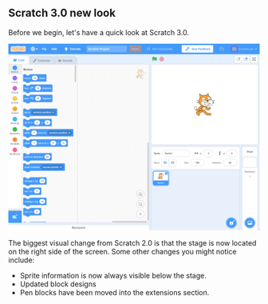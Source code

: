 ## Scratch 3.0 new look

Before we begin, let's have a quick look at Scratch 3.0.

![Scratch 3.0 user interface](images/scratch3ui.png)

The biggest visual change from Scratch 2.0 is that the stage is now located on the right side of the screen.
Some other changes you might notice include:
+ Sprite information is now always visible below the stage.
+ Updated block designs
+ Pen blocks have been moved into the extensions section.